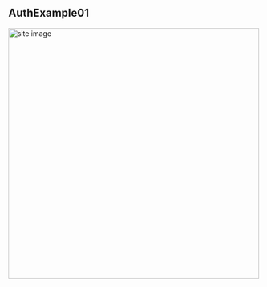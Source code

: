 ## AuthExample01
<div>
  <img align="left" alt="site image" width="500" src="AuthExample01/signin-01.png">

</div>
